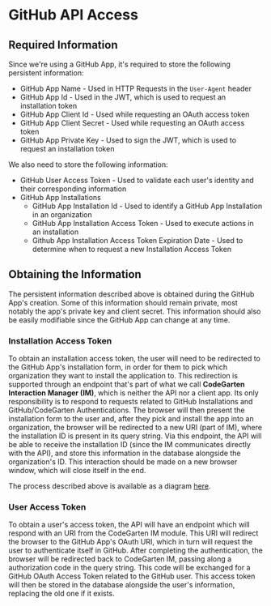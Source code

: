 # GitHub API Access

## Required Information
Since we're using a GitHub App, it's required to store the following persistent information:
* GitHub App Name - Used in HTTP Requests in the `User-Agent` header
* GitHub App Id - Used in the JWT, which is used to request an installation token
* GitHub App Client Id - Used while requesting an OAuth access token   
* GitHub App Client Secret - Used while requesting an OAuth access token
* GitHub App Private Key - Used to sign the JWT, which is used to request an installation token

We also need to store the following information:
* GitHub User Access Token - Used to validate each user's identity and their corresponding information
* GitHub App Installations
    * GitHub App Installation Id - Used to identify a GitHub App Installation in an organization
    * GitHub App Installation Access Token - Used to execute actions in an installation
    * Github App Installation Access Token Expiration Date - Used to determine when to request a new Installation Access Token

## Obtaining the Information
The persistent information described above is obtained during the GitHub App's creation. Some of this information should remain private, most notably the app's private key and client secret. This information should also be easily modifiable since the GitHub App can change at any time.

### Installation Access Token
To obtain an installation access token, the user will need to be redirected to the GitHub App's installation form, in order for them to pick which organization they want to install the application to. This redirection is supported through an endpoint that's part of what we call **CodeGarten Interaction Manager (IM)**, which is neither the API nor a client app. Its only responsibility is to respond to requests related to GitHub Installations and GitHub/CodeGarten Authentications. The browser will then present the installation form to the user and, after they pick and install the app into an organization, the browser will be redirected to a new URI (part of IM), where the installation ID is present in its query string. Via this endpoint, the API will be able to receive the installation ID (since the IM communicates directly with the API), and store this information in the database alongside the organization's ID. This interaction should be made on a new browser window, which will close itself in the end.

The process described above is available as a diagram [here](interaction-diagrams.md#GitHub-App-Installation-Diagram).

### User Access Token
To obtain a user's access token, the API will have an endpoint which will respond with an URI from the CodeGarten IM module. This URI will redirect the browser to the GitHub App's OAuth URI, which in turn will request the user to authenticate itself in GitHub. After completing the authentication, the browser will be redirected back to CodeGarten IM, passing along a authorization code in the query string. This code will be exchanged for a GitHub OAuth Access Token related to the GitHub user. This access token will then be stored in the database alongside the user's information, replacing the old one if it exists.